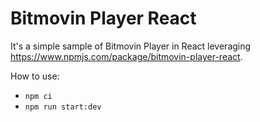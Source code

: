 # Bitmovin Player React

It's a simple sample of Bitmovin Player in React leveraging https://www.npmjs.com/package/bitmovin-player-react.

How to use:

- `npm ci`
- `npm run start:dev`
